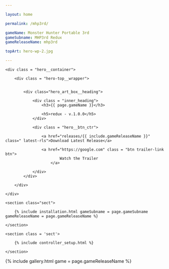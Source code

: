 ```yaml
---

layout: home

permalink: /mhp3rd/

gameName: Monster Hunter Portable 3rd
gameSubname: MHP3rd Redux
gameReleaseName: mhp3rd

topArt: hero-wp-2.jpg

---
```



<section id = "top-header" class = "mhp3rd__header">
	
	<div class = "hero__container">

		<div class = "hero-top__wrapper">
			
				
			<div class="hero_art_box__heading">
				
				<div class = "inner_heading">
					<h3>{{ page.gameName }}</h3>
					
					<h5>redux - v.1.0.0</h5> 
				</div>

				<div class = "hero__btn_ctr">

					<a href="releases/{{ include.gameReleaseName }}" class=" latest-rls">Download Latest Release</a>

					<a href="https://google.com" class = "btn trailer-link btn">
							Watch the Trailer
						</a>
					
				</div>
			</div>
			
		</div>
		
	</div>

</section>


<div class = "text-container">

	<section class="sect">
		
		{% include installation.html gameSubname = page.gameSubname gameReleaseName = page.gameReleaseName %}

	</section>

	<section class = 'sect'>

		{% include controller_setup.html %}
		
	</section>
</div>

<section id = 'gallery' class="mhp3rd">
	{% include gallery.html game = page.gameReleaseName %}
</section>